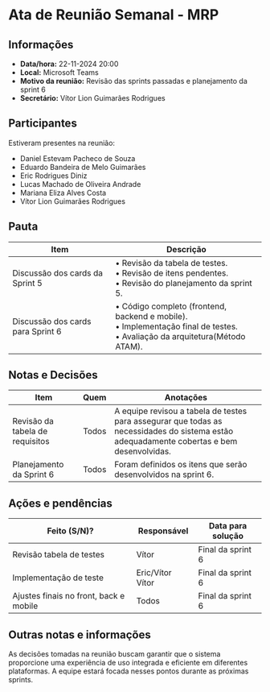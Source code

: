 # Ata de Reunião Semanal - MRP

## Informações

* **Data/hora:** 22-11-2024 20:00
* **Local:** Microsoft Teams
* **Motivo da reunião:** Revisão das sprints passadas e  planejamento da sprint 6
* **Secretário:** Vítor Lion Guimarães Rodrigues

## Participantes

Estiveram presentes na reunião:

- Daniel Estevam Pacheco de Souza
- Eduardo Bandeira de Melo Guimarães
- Eric Rodrigues Diniz
- Lucas Machado de Oliveira Andrade
- Mariana Eliza Alves Costa
- Vítor Lion Guimarães Rodrigues

## Pauta

| Item                                     | Descrição                                                                                                                                                                       |
| ---------------------------------------- | --------------------------------------------- |
| Discussão dos cards da Sprint 5 | • Revisão da tabela de testes. <br>• Revisão de itens pendentes. <br>• Revisão do planejamento da sprint 5.<br>
| Discussão dos cards para Sprint 6  | • Código completo (frontend, backend e mobile).<br>• Implementação final de testes.<br>• Avaliação da arquitetura(Método ATAM).<br>|

## Notas e Decisões

| Item                                   | Quem  | Anotações                                                                                                                                                                                                                                   |
| -------------------------------------- | ----- | ------------------------------------------------------------------------------------------------------------------------------------------------------------------------------------------------------------------------------------------- |
| Revisão da tabela de requisitos        | Todos | A equipe revisou a tabela de testes para assegurar que todas as necessidades do sistema estão adequadamente cobertas e bem desenvolvidas.|
| Planejamento da Sprint 6               | Todos | Foram definidos os itens que serão desenvolvidos na sprint 6.|

## Ações e pendências

| Feito (S/N)? | Responsável | Data para solução |
| ------------ |  ----------- | ----------------- |
| Revisão tabela de testes    |         Vítor         |       Final da sprint 6            |
| Implementação de teste    |        Eric/Vítor Vítor         |       Final da sprint 6            |
| Ajustes finais no front, back e mobile              |    Todos         |       Final da sprint 6            |

## Outras notas e informações

As decisões tomadas na reunião buscam garantir que o sistema proporcione uma experiência de uso integrada e eficiente em diferentes plataformas. A equipe estará focada nesses pontos durante as próximas sprints.